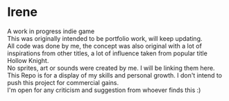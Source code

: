 # Irene
A work in progress indie game\
This was originally intended to be portfolio work, will keep updating.\
All code was done by me, the concept was also original with a lot of inspirations from other titles, a lot of influence taken from popular title Hollow Knight.\
No sprites, art or sounds were created by me. I will be linking them here.\
This Repo is for a display of my skills and personal growth. I don't intend to push this project for commercial gains.\
I'm open for any criticism and suggestion from whoever finds this :)

